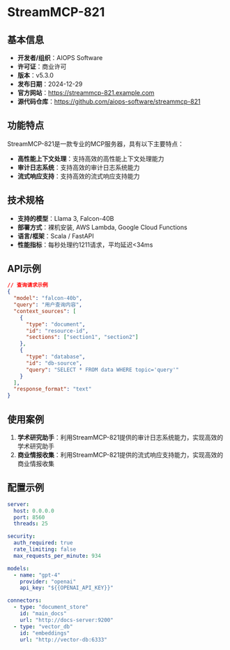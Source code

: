 # StreamMCP-821

## 基本信息

- **开发者/组织**：AIOPS Software
- **许可证**：商业许可
- **版本**：v5.3.0
- **发布日期**：2024-12-29
- **官方网站**：https://streammcp-821.example.com
- **源代码仓库**：https://github.com/aiops-software/streammcp-821

## 功能特点

StreamMCP-821是一款专业的MCP服务器，具有以下主要特点：

- **高性能上下文处理**：支持高效的高性能上下文处理能力
- **审计日志系统**：支持高效的审计日志系统能力
- **流式响应支持**：支持高效的流式响应支持能力


## 技术规格

- **支持的模型**：Llama 3, Falcon-40B
- **部署方式**：裸机安装, AWS Lambda, Google Cloud Functions
- **语言/框架**：Scala / FastAPI
- **性能指标**：每秒处理约1211请求，平均延迟<34ms

## API示例

```json
// 查询请求示例
{
  "model": "falcon-40b",
  "query": "用户查询内容",
  "context_sources": [
    {
      "type": "document",
      "id": "resource-id",
      "sections": ["section1", "section2"]
    },
    {
      "type": "database",
      "id": "db-source",
      "query": "SELECT * FROM data WHERE topic='query'"
    }
  ],
  "response_format": "text"
}
```

## 使用案例

1. **学术研究助手**：利用StreamMCP-821提供的审计日志系统能力，实现高效的学术研究助手
2. **商业情报收集**：利用StreamMCP-821提供的流式响应支持能力，实现高效的商业情报收集


## 配置示例

```yaml
server:
  host: 0.0.0.0
  port: 8560
  threads: 25

security:
  auth_required: true
  rate_limiting: false
  max_requests_per_minute: 934

models:
  - name: "gpt-4"
    provider: "openai"
    api_key: "${{OPENAI_API_KEY}}"

connectors:
  - type: "document_store"
    id: "main_docs"
    url: "http://docs-server:9200"
  - type: "vector_db"
    id: "embeddings"
    url: "http://vector-db:6333"
```